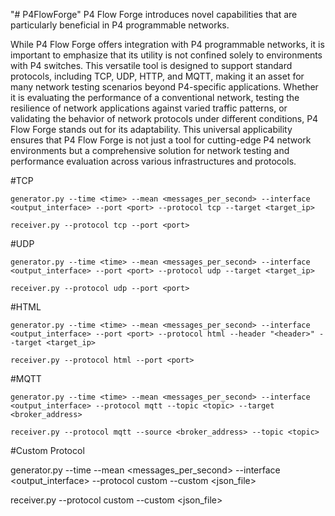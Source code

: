 "# P4FlowForge" 
P4 Flow Forge introduces novel capabilities that are particularly beneficial in P4 programmable networks. 

While P4 Flow Forge offers integration with P4 programmable networks, it is important to emphasize that its utility is not confined solely to environments with P4 switches. This versatile tool is designed to support standard protocols, including TCP, UDP, HTTP, and MQTT, making it an asset for many network testing scenarios beyond P4-specific applications. Whether it is evaluating the performance of a conventional network, testing the resilience of network applications against varied traffic patterns, or validating the behavior of network protocols under different conditions, P4 Flow Forge stands out for its adaptability. This universal applicability ensures that P4 Flow Forge is not just a tool for cutting-edge P4 network environments but a comprehensive solution for network testing and performance evaluation across various infrastructures and protocols.

#TCP

	generator.py --time <time> --mean <messages_per_second> --interface <output_interface> --port <port> --protocol tcp --target <target_ip>

	receiver.py --protocol tcp --port <port>

#UDP 

	generator.py --time <time> --mean <messages_per_second> --interface <output_interface> --port <port> --protocol udp --target <target_ip>

	receiver.py --protocol udp --port <port>
	
#HTML 

	generator.py --time <time> --mean <messages_per_second> --interface <output_interface> --port <port> --protocol html --header "<header>" --target <target_ip>

	receiver.py --protocol html --port <port>
	
#MQTT 

	generator.py --time <time> --mean <messages_per_second> --interface <output_interface> --protocol mqtt --topic <topic> --target <broker_address>

	receiver.py --protocol mqtt --source <broker_address> --topic <topic>
	
#Custom Protocol

  generator.py --time <time> --mean <messages_per_second> --interface <output_interface> --protocol custom --custom <json_file>

  receiver.py --protocol custom --custom <json_file>

